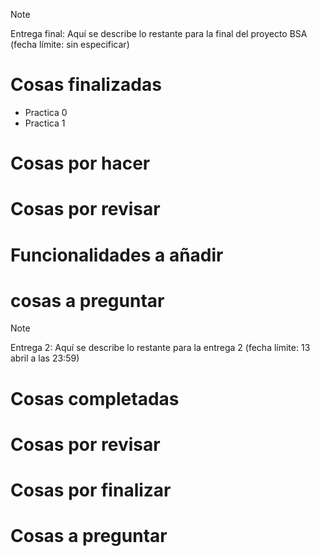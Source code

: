 >[!NOTE]
> Entrega final: Aquí se describe lo restante para la final del proyecto BSA (fecha límite: sin especificar)

# Cosas finalizadas
  - Practica 0
  - Practica 1
# Cosas por hacer 

# Cosas por revisar

# Funcionalidades a añadir

# cosas a preguntar 


>[!NOTE]
> Entrega 2: Aquí se describe lo restante para la entrega 2 (fecha límite: 13 abril a las 23:59)

# Cosas completadas

# Cosas por revisar

# Cosas por finalizar

# Cosas a preguntar 
